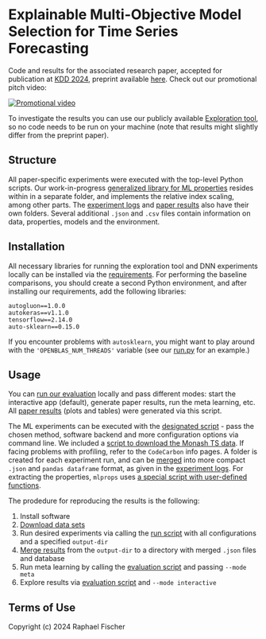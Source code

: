 # Explainable Multi-Objective Model Selection for Time Series Forecasting

Code and results for the associated research paper, accepted for publication at [KDD 2024](https://kdd2024.kdd.org/), preprint available [here](https://arxiv.org/abs/2312.13038). Check out our promotional pitch video:

[![Promotional video](https://img.youtube.com/vi/utfpJNdpsRc/3.jpg)](https://www.youtube.com/watch?v=utfpJNdpsRc)

To investigate the results you can use our publicly available [Exploration tool](http://167.99.254.41/), so no code needs to be run on your machine (note that results might slightly differ from the preprint paper).

## Structure
All paper-specific experiments were executed with the top-level Python scripts.
Our work-in-progress [generalized library for ML properties](./mlprops/) resides within in a separate folder, and implements the relative index scaling, among other parts.
The [experiment logs](./results/) and [paper results](./paper_results/) also have their own folders.
Several additional `.json` and `.csv` files contain information on data, properties, models and the environment.

## Installation
All necessary libraries for running the exploration tool and DNN experiments locally can be installed via the [requirements](./requirements.txt).
For performing the baseline comparisons, you should create a second Python environment, and after installing our requirements, add the following libraries:
```
autogluon==1.0.0
autokeras==v1.1.0
tensorflow==2.14.0
auto-sklearn==0.15.0
```
If you encounter problems with `autosklearn`, you might want to play around with the `'OPENBLAS_NUM_THREADS'` variable (see our [run.py](./run.py) for an example.)

## Usage
You can [run our evaluation](./run_evaluation.py) locally and pass different modes: start the interactive app (default), generate paper results, run the meta learning, etc.
All [paper results](./paper_results/) (plots and tables) were generated via this script.

The ML experiments can be executed with the [designated script](run.py) - pass the chosen method, software backend and more configuration options via command line.
We included a [script to download the Monash TS data](./zenodo_forecasting_bulk_download.py).
If facing problems with profiling, refer to the `CodeCarbon` info pages.
A folder is created for each experiment run, and can be [merged](./parse_logs.py) into more compact `.json` and `pandas dataframe` format, as given in the [experiment logs](./results/).
For extracting the properties, `mlprops` uses [a special script with user-defined functions](./properties.py).

The prodedure for reproducing the results is the following:
1. Install software
2. [Download data sets](./zenodo_forecasting_bulk_download.py)
3. Run desired experiments via calling the [run script](./run.py) with all configurations and a specified `output-dir`
4. [Merge results](./parse_logs.py) from the `output-dir` to a directory with merged `.json` files and database
5. Run meta learning by calling the [evaluation script](./run_evaluation.py) and passing `--mode meta`
6. Explore results via [evaluation script](./run_evaluation.py) and `--mode interactive`

## Terms of Use
Copyright (c) 2024 Raphael Fischer